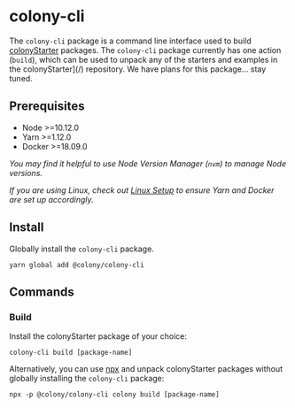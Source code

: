 # colony-cli

The `colony-cli` package is a command line interface used to build [colonyStarter](https://github.com/JoinColony/colonyStarter) packages. The `colony-cli` package currently has one action (`build`), which can be used to unpack any of the starters and examples in the colonyStarter](/) repository. We have plans for this package... stay tuned.

## Prerequisites

- Node >=10.12.0
- Yarn >=1.12.0
- Docker >=18.09.0

_You may find it helpful to use Node Version Manager (`nvm`) to manage Node versions._

_If you are using Linux, check out [Linux Setup](/.github/LINUX_SETUP.md) to ensure Yarn and Docker are set up accordingly._

## Install

Globally install the `colony-cli` package.

```
yarn global add @colony/colony-cli
```

## Commands

### Build

Install the colonyStarter package of your choice:

```
colony-cli build [package-name]
```

Alternatively, you can use [npx](https://www.npmjs.com/package/npx) and unpack colonyStarter packages without globally installing the `colony-cli` package:

```
npx -p @colony/colony-cli colony build [package-name]
```
